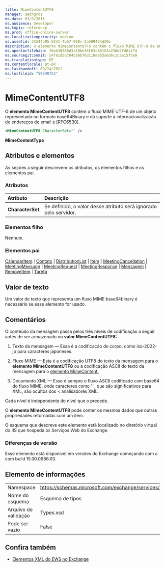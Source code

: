 ```yaml
---
title: MimeContentUTF8
manager: sethgros
ms.date: 03/9/2015
ms.audience: Developer
ms.topic: reference
ms.prod: office-online-server
ms.localizationpriority: medium
ms.assetid: 31544c95-5231-4b57-958c-2a689464d29b
description: O elemento MimeContentUTF8 contém o fluxo MIME UTF-8 de um objeto representado no formato base64Binary e dá suporte à internacionalização de endereços de email e [RFC6530].
ms.openlocfilehash: f0ab38368d3a18be38f63c86183a238e2fd0a474
ms.sourcegitcommit: 54f6cd5a704b36b76d110ee53a6d6c1c3e15f5a9
ms.translationtype: MT
ms.contentlocale: pt-BR
ms.lasthandoff: 09/24/2021
ms.locfileid: "59540752"
---
```

# <a name="mimecontentutf8"></a>MimeContentUTF8

O **elemento MimeContentUTF8** contém o fluxo MIME UTF-8 de um objeto representado no formato base64Binary e dá suporte à internacionalização de endereços de email e [[RFC6530]](http://www.rfc-editor.org/rfc/rfc6530.txt).
  
```XML
<MimeContentUTF8 CharacterSet="" />
```

 **MimeContentType**
## <a name="attributes-and-elements"></a>Atributos e elementos

As seções a seguir descrevem os atributos, os elementos filhos e os elementos pai.
  
### <a name="attributes"></a>Atributos

|**Atributo**|**Descrição**|
|:-----|:-----|
|**CharacterSet** <br/> |Se definido, o valor desse atributo será ignorado pelo servidor.  <br/> |
   
### <a name="child-elements"></a>Elementos filho

Nenhum.
  
### <a name="parent-elements"></a>Elementos pai

[CalendarItem](calendaritem.md)  |  [Contato](contact.md)  |  [DistributionList](distributionlist.md)  |  [Item](item.md)  |  [MeetingCancellation](meetingcancellation.md)  |  [MeetingMessage](meetingmessage.md)  |  [MeetingRequest](meetingrequest.md)  |  [MeetingResponse](meetingresponse.md)  |  [Mensagem](message-ex15websvcsotherref.md)  |  [RemoveItem](removeitem.md)  |  [Tarefa](task.md)
  
## <a name="text-value"></a>Valor de texto

Um valor de texto que representa um fluxo MIME base64binary é necessário se esse elemento for usado.
  
## <a name="remarks"></a>Comentários

O conteúdo da mensagem passa pelos três níveis de codificação a seguir antes de ser armazenado no **valor MimeContentUTF8:** 
  
1. Texto da mensagem — Essa é a codificação do corpo, como iso-2022-jp para caracteres japoneses.
    
2. Fluxo MIME — Esta é a codificação UTF8 do texto da mensagem para o **elemento MimeContentUTF8** ou a codificação ASCII do texto da mensagem para o [elemento MimeContent.](mimecontent.md) 
    
3. Documento XML — Esse é sempre o fluxo ASCII codificado com base64 do fluxo MIME, onde caracteres como ' ', que são significativos para XML, são ocultos dos \< analisadores XML.
    
Cada nível é independente do nível que o precede.
  
O **elemento MimeContentUTF8** pode conter os mesmos dados que outras propriedades retornadas com um item. 
  
O esquema que descreve este elemento está localizado no diretório virtual do IIS que hospeda os Serviços Web do Exchange.
  
### <a name="version-differences"></a>Diferenças de versão

Esse elemento está disponível em versões do Exchange começando com a com build 15.00.0986.00.
  
## <a name="element-information"></a>Elemento de informações

|||
|:-----|:-----|
|Namespace  <br/> |https://schemas.microsoft.com/exchange/services/2006/types  <br/> |
|Nome do esquema  <br/> |Esquema de tipos  <br/> |
|Arquivo de validação  <br/> |Types.xsd  <br/> |
|Pode ser vazio  <br/> |False  <br/> |
   
## <a name="see-also"></a>Confira também



- [Elementos XML do EWS no Exchange](ews-xml-elements-in-exchange.md)

